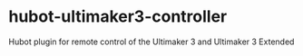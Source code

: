 # hubot-ultimaker3-controller
Hubot plugin for remote control of the Ultimaker 3 and Ultimaker 3 Extended

